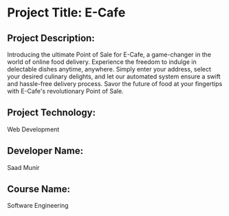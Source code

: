 # Project Title: E-Cafe
## Project Description:
Introducing the ultimate Point of Sale for E-Cafe, a game-changer in the world of online food delivery. Experience the freedom to indulge in delectable dishes anytime, anywhere. Simply enter your address, select your desired culinary delights, and let our automated system ensure a swift and hassle-free delivery process. Savor the future of food at your fingertips with E-Cafe's revolutionary Point of Sale.

## Project Technology: 
Web Development
## Developer Name:
Saad Munir
## Course Name: 
Software Engineering